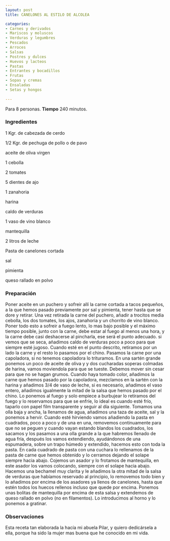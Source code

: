 ```yaml
---
layout: post
title: CANELONES AL ESTILO DE ALCOLEA

categories:
- Carnes y derivados
- Mariscos y moluscos
- Verduras y legumbres
- Pescados
- Arroces
- Salsas
- Postres y dulces
- Huevos y lacteos
- Pastas
- Entrantes y bocadillos
- Frutas
- Sopas y cremas
- Ensaladas
- Setas y hongos
 
---
```

Para 8 personas.
<b>Tiempo</b> 240 minutos.

<h3>Ingredientes</h3>
1 Kgr. de cabezada de cerdo

1/2 Kgr. de pechuga de pollo o de pavo

aceite de oliva virgen

1 cebolla

2 tomates

5 dientes de ajo

1 zanahoria

harina

caldo de verduras

1 vaso de vino blanco

mantequilla

2 litros de leche

Pasta de canelones cortada

sal

pimienta

queso rallado en polvo

<h3>Preparación</h3>
Poner aceite en un puchero y sofreir allí la carne cortada a tacos pequeños, a la que hemos pasado previamente por sal y pimienta, tener hasta que se dore y retirar. Una vez retirada la carne del puchero, añadir a trocitos media cebolla, los dos tomates, los ajos, zanahoria y un chorrito de vino blanco. Poner todo esto a sofreir a fuego lento, lo mas bajo posible y el máximo tiempo posible, junto con la carne, debe estar al fuego al menos una hora, y la carne debe casi deshacerse al pincharla, ese será el punto adecuado. si vemos que se seca, añadimos caldo de verduras poco a poco para que siempre esté jugoso. Cuando esté en el punto descrito, retiramos por un lado la carne y el resto lo pasamos por el chino. Pasamos la carne por una capoladora, si no tenemos capoladora lo trituramos. En una sartén grande ponemos un poco de aceite de oliva y y dos cucharadas soperas colmadas de harina, vamos moviendola para que se tueste. Debemos mover sin cesar para que no se hagan grumos. Cuando haya tomado color, añadimos la carne que hemos pasado por la capoladora, mezclamos en la sartén con la harina y añadimos 3/4 de vaso de leche, si es necesario, añadimos el vaso entero, añadimos igualmente la mitad de la salsa que hemos pasado por el chino. Lo ponemos al fuego y solo empiece a burbujear lo retiramos del fuego y lo reservamos para que se enfríe, lo ideal es cuando esté frío, taparlo con papel film transparente y seguir al día siguiente. Tomamos una olla baja y ancha, la llenamos de agua, añadimos una taza de aceite, sal y la ponemos a hervir. Cuando esté hirviendo vamos añadiendo la pasta en cuadrados, poco a poco y de una en una, removemos continuamente para que no se peguen y cuando vayan estando blandos los cuadrados, los sacamos y los pasamos a una olla grande a la que habremos llenado de agua fría, después los vamos extendiendo, ayudándonos de una espumadera, sobre un trapo húmedo y extendido, hacemos esto con toda la pasta. En cada cuadrado de pasta con una cuchara lo rellenamos de la pasta de carne que hemos obtenido y lo cerramos dejando el solape siempre hacia abajo. Cojemos un asador y lo frotamos de mantequilla, en este asador los vamos colocando, siempre con el solape hacia abajo. Hacemos una bechamel muy clarita y le añadimos la otra mitad de la salsa de verduras que habíamos reservado al principio, lo removemos todo bien y lo añadimos por encima de los asadores ya llenos de canelones, hasta que estén todos los huecos rellenos incluso que quede por encima. Ponemos unas bolitas de mantequilla por encima de esta salsa y extendemos de queso rallado en polvo (no en filamentos). Lo introducimos al horno y lo ponemos a gratinar.

<h3>Observaciones</h3>
Esta receta tan elaborada la hacía mi abuela Pilar, y quiero dedicársela a ella, porque ha sido la mujer mas buena que he conocido en mi vida.

